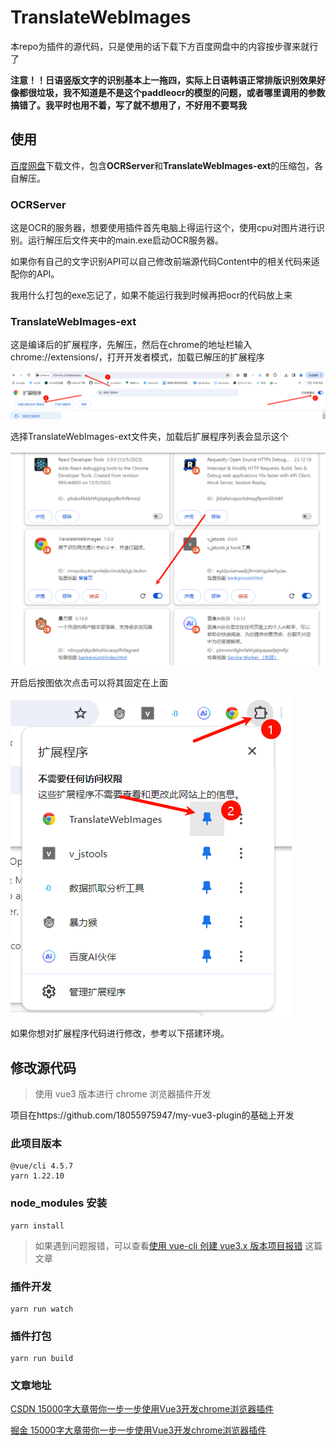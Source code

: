# TranslateWebImages

本repo为插件的源代码，只是使用的话下载下方百度网盘中的内容按步骤来就行了

**注意！！日语竖版文字的识别基本上一拖四，实际上日语韩语正常排版识别效果好像都很垃圾，我不知道是不是这个paddleocr的模型的问题，或者哪里调用的参数搞错了。我平时也用不着，写了就不想用了，不好用不要骂我**



## 使用

[百度网盘](https://pan.baidu.com/s/1GEYenyqJ6R4ShENHNjNvxQ?pwd=6666)下载文件，包含**OCRServer**和**TranslateWebImages-ext**的压缩包，各自解压。

### OCRServer

这是OCR的服务器，想要使用插件首先电脑上得运行这个，使用cpu对图片进行识别。运行解压后文件夹中的main.exe启动OCR服务器。

如果你有自己的文字识别API可以自己修改前端源代码Content中的相关代码来适配你的API。

我用什么打包的exe忘记了，如果不能运行我到时候再把ocr的代码放上来

### TranslateWebImages-ext

这是编译后的扩展程序，先解压，然后在chrome的地址栏输入chrome://extensions/，打开开发者模式，加载已解压的扩展程序

![image-20240326001106522](README.assets/image-20240326001106522.png)

选择TranslateWebImages-ext文件夹，加载后扩展程序列表会显示这个

![image-20240326001226668](README.assets/image-20240326001226668.png)

开启后按图依次点击可以将其固定在上面

![image-20240326001327981](README.assets/image-20240326001327981.png)



如果你想对扩展程序代码进行修改，参考以下搭建环境。



## 修改源代码

> 使用 vue3 版本进行 chrome 浏览器插件开发

项目在https://github.com/18055975947/my-vue3-plugin的基础上开发

### 此项目版本

```
@vue/cli 4.5.7
yarn 1.22.10
```

### node_modules 安装

```
yarn install
```

> 如果遇到问题报错，可以查看[使用 vue-cli 创建 vue3.x 版本项目报错](https://guoqiankun.blog.csdn.net/article/details/111993759) 这篇文章

### 插件开发

```
yarn run watch
```

### 插件打包

```
yarn run build
```

### 文章地址

[CSDN 15000字大章带你一步一步使用Vue3开发chrome浏览器插件](https://guoqiankun.blog.csdn.net/article/details/112007833)

[掘金 15000字大章带你一步一步使用Vue3开发chrome浏览器插件](https://juejin.cn/post/6912295521172324360/)

